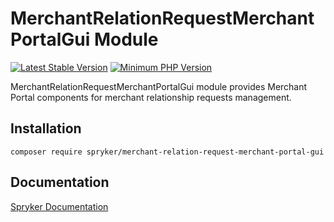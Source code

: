 # MerchantRelationRequestMerchantPortalGui Module
[![Latest Stable Version](https://poser.pugx.org/spryker/merchant-relation-request-merchant-portal-gui/v/stable.svg)](https://packagist.org/packages/spryker/merchant-relation-request-merchant-portal-gui)
[![Minimum PHP Version](https://img.shields.io/badge/php-%3E%3D%208.2-8892BF.svg)](https://php.net/)

MerchantRelationRequestMerchantPortalGui module provides Merchant Portal components for merchant relationship requests management.

## Installation

```
composer require spryker/merchant-relation-request-merchant-portal-gui
```

## Documentation

[Spryker Documentation](https://docs.spryker.com)
